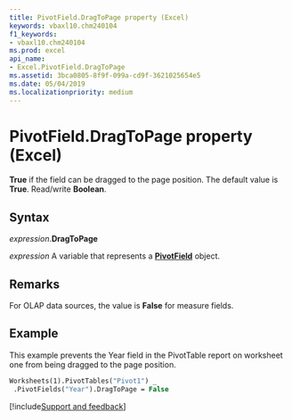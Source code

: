 ```yaml
---
title: PivotField.DragToPage property (Excel)
keywords: vbaxl10.chm240104
f1_keywords:
- vbaxl10.chm240104
ms.prod: excel
api_name:
- Excel.PivotField.DragToPage
ms.assetid: 3bca0805-8f9f-099a-cd9f-3621025654e5
ms.date: 05/04/2019
ms.localizationpriority: medium
---
```



# PivotField.DragToPage property (Excel)

**True** if the field can be dragged to the page position. The default value is **True**. Read/write **Boolean**.


## Syntax

_expression_.**DragToPage**

_expression_ A variable that represents a **[PivotField](Excel.PivotField.md)** object.


## Remarks

For OLAP data sources, the value is **False** for measure fields.


## Example

This example prevents the Year field in the PivotTable report on worksheet one from being dragged to the page position.

```vb
Worksheets(1).PivotTables("Pivot1") _ 
 .PivotFields("Year").DragToPage = False
```



[!include[Support and feedback](~/includes/feedback-boilerplate.md)]